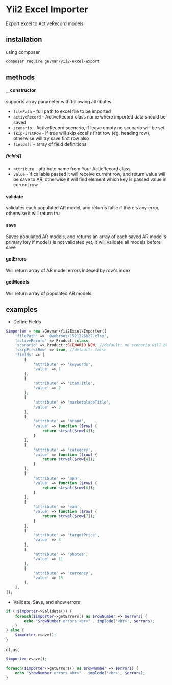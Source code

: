 # Yii2 Excel Importer
Export excel to ActiveRecord models

## installation
using composer
```bash
composer require gevman/yii2-excel-export
```

## methods
#### __constructor
supports array parameter with following attributes
- `filePath` - full path to excel file to be imported
- `activeRecord` - ActiveRecord class name where imported data should be saved
- `scenario` - ActiveRecord scenario, if leave empty no scenario will be set
- `skipFirstRow` - if true will skip excel's first row (eg. heading row), otherwise will try save first row also
- `fields[]` - array of field definitions

##### fields[]
- `attribute` - attribute name from Your ActieRecord class
- `value` - if callable passed it will receive current row, and return value will be save to AR, otherwise it will find element which key is passed value in current row

#### validate
validates each populated AR model, and returns false if there's any error, otherwise it will return tru

#### save
Saves populated AR models, and returns an array of each saved AR model's primary key
if models is not validated yet, it will validate all models before save 

#### getErrors
Will return array of AR model errors indexed by row's index

#### getModels
Will return array of populated AR models

## examples

- Define Fields

```php
$importer = new \Gevman\Yii2Excel\Importer([
    'filePath' => '@webroot/1521226822.xlsx',
    'activeRecord' => Product::class,
    'scenario' => Product::SCENARIO_NEW, //default: no scenario will be set
    'skipFirstRow' => true, //default: false
    'fields' => [
        [
            'attribute' => 'keywords',
            'value' => 1
        ],
        [
            'attribute' => 'itemTitle',
            'value' => 2
        ],
        [
            'attribute' => 'marketplaceTitle',
            'value' => 3
        ],
        [
            'attribute' => 'brand',
            'value' => function ($row) {
                return strval($row[4]);
            }
        ],
        [
            'attribute' => 'category',
            'value' => function ($row) {
                return strval($row[4]);
            }
        ],
        [
            'attribute' => 'mpn',
            'value' => function ($row) {
                return strval($row[6]);
            }
        ],
        [
            'attribute' => 'ean',
            'value' => function ($row) {
                return strval($row[7]);
            }
        ],
        [
            'attribute' => 'targetPrice',
            'value' => 8
        ],
        [
            'attribute' => 'photos',
            'value' => 11
        ],
        [
            'attribute' => 'currency',
            'value' => 13
        ],
    ],
]);
```
- Validate, Save, and show errors
```php
if (!$importer->validate()) {
    foreach($importer->getErrors() as $rowNumber => $errors) {
        echo "$rowNumber errors <br>" . implode('<br>', $errors);
    }
} else {
    $importer->save();
}
```

of just

```php
$importer->save();

foreach($importer->getErrors() as $rowNumber => $errors) {
    echo "$rowNumber errors <br>" . implode('<br>', $errors);
}
```